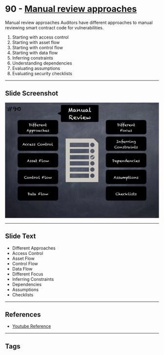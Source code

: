 
# 90 - [Manual review approaches](./Manual%20review%20approaches.md)

Manual review approaches Auditors have different approaches to manual reviewing smart contract code for vulnerabilities.

1. Starting with access control
2. Starting with asset flow
3. Starting with control flow
4. Starting with data flow
5. Inferring constraints
6. Understanding dependencies
7. Evaluating assumptions
8. Evaluating security checklists
___
## Slide Screenshot
![090.png](../../images/6.%20Audit%20Techniques%20and%20Tools%20101/090.png)
___
## Slide Text
- Different Approaches
- Access Control
- Asset Flow
- Control Flow
- Data Flow
- Different Focus
- Inferring Constraints
- Dependencies
- Assumptions
- Checklists
___
## References
- [Youtube Reference](https://youtu.be/dgITqd3mkDk?t=964)
___
## Tags

